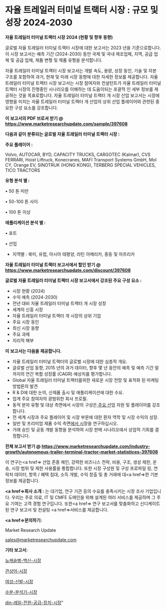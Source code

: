 # 자율 트레일러 터미널 트랙터 시장 : 규모 및 성장 2024-2030

<strong>자율 트레일러 터미널 트랙터 시장 2024 (현황 및 향후 동향)</strong>

글로벌 자율 트레일러 터미널 트랙터 시장에 대한 보고서는 2023 년을 기준으로합니다.이 시장 보고서는 예측 기간 (2024-2030) 동안 국제 및 국내 제조업체, 지역, 공급 업체 및 공급 업체, 제품 변형 및 제품 유형을 분석합니다.

자율 트레일러 터미널 트랙터 시장 보고서는 개발 속도, 용량, 성장 동인, 기술 및 자본 구조를 포함하여 과거, 현재 및 미래 시장 동향에 대한 자세한 정보를 제공합니다. 자율 트레일러 터미널 트랙터 시장 보고서는 시장 참여자와 컨설턴트가 자율 트레일러 터미널 트랙터 시장의 진행중인 시나리오를 이해하는 데 도움이되는 포괄적 인 세부 정보를 제공하는 것을 목표로합니다. 자율 트레일러 터미널 트랙터 개 시장 산업 보고서는 시장에 영향을 미치는 자율 트레일러 터미널 트랙터 개 산업의 상위 산업 플레이어와 관련된 중요한 구성 요소를 강조합니다.



<strong>이 보고서의 PDF 브로셔 받기 @ <a href=https://www.marketresearchupdate.com/sample/397608>https://www.marketresearchupdate.com/sample/397608</a></strong>



<strong>다음과 같이 분류되는 글로벌 자율 트레일러 터미널 트랙터 시장 :</strong>



<strong>주요 플레이어 :</strong>

Volvo, AUTOCAR, BYD, CAPACITY TRUCKS, CARGOTEC (Kalmar), CVS FERRARI, Hoist Liftruck, Konecranes, MAFI Transport Systems GmbH, Mol CY, Orange EV, SINOTRUK (HONG KONG), TERBERG SPECIAL VEHICLES, TICO TRACTORS



<strong>유형 분석 별 :</strong>

• 50 톤 미만

• 50-100 톤 사이

• 100 톤 이상



<strong>애플리케이션 분석 별 :</strong>

• 포트

• 산업

<ul>
  <li>지역별 : 북미, 유럽, 아시아 태평양, 라틴 아메리카, 중동 및 아프리카</li>
</ul>


<strong>자율 트레일러 터미널 트랙터 보고서에서 할인 받기 @ <a href=https://www.marketresearchupdate.com/discount/397608>https://www.marketresearchupdate.com/discount/397608</a></strong>



<strong>글로벌 자율 트레일러 터미널 트랙터 시장 보고서에서 강조된 주요 구성 요소 :</strong>
<ul>
  <li>시장 현황 (2024)</li>
  <li>수익 예측 (2024-2030)</li>
  <li>전년 대비 자율 트레일러 터미널 트랙터 개 시장 성장</li>
  <li>세계의 신흥 시장</li>
  <li>자율 트레일러 터미널 트랙터 개 시장의 상위 기업</li>
  <li>주요 시장 동인</li>
  <li>최신 시장 동향</li>
  <li>주요 과제</li>
  <li>지리적 해부</li>
</ul>


<strong>이 보고서는 다음을 제공합니다.</strong>
<ul>
  <li>자율 트레일러 터미널 트랙터의 글로벌 시장에 대한 심층적 개요.</li>
  <li>글로벌 산업 동향, 2015 년의 과거 데이터, 향후 몇 년 동안의 예측 및 예측 기간 말까지의 연간 복합 성장률 (CAGR) 예상치를 평가합니다.</li>
  <li>Global 자율 트레일러 터미널 트랙터를위한 새로운 시장 전망 및 표적화 된 마케팅 방법론의 발견</li>
  <li>R &amp; D에 대한 논의, 신제품 출시 및 애플리케이션에 대한 수요.</li>
  <li>업계 주요 참여자의 광범위한 회사 프로필.</li>
  <li>동적 분자 유형 및 대상 측면에서 시장의 구성은<a href=> 주요 산</a>업 자원 및 플레이어를 강조합니다.</li>
  <li>전 세계 시장과 주요 플레이어 및 시장 부문에 대한 환자 역학 및 시장 수익의 성장.</li>
  <li>일반 및 프리미엄 제품 수익 측면<a href=>에서 시</a>장을 연구하십시오.</li>
  <li>거래 승인 및 공동 개발 동향을 분석하여 시장 판매 시나리오에서 상업적 기회를 결정합니다.</li>
</ul>



<strong>전체 보고서 받기 @ <a href=https://www.marketresearchupdate.com/industry-growth/autonomous-trailer-terminal-tractor-market-statistices-397608>https://www.marketresearchupdate.com/industry-growth/autonomous-trailer-terminal-tractor-market-statistices-397608</a></strong>

이 연구는<a href=> 산업 존중</a> 체인, 강력한 비즈니스 전략, 비용, 구조, 생성 제한, 운송, 시장 범위 및 제한 사용률을 통합합니다. 또한 시장 구성원 및 구성 프로파일 링, 연락처 데이터, 항목 / 혜택 침대, 소득 개발, 수익 창출 및 총 거래에 대<a href=>한 기본 </a>정보를 제공합니다.



<strong><a href=>회사 소</a>개 :</strong>
는 대기업, 연구 기관 등의 수요를 충족시키는 시장 조사 기업입니다. 우리는 주로 의료, IT 및 CMFE 도메인을 위해 설계된 여러 서비스를 제공하며 그 주요 기여는 고객 경험 연구입니다. 또한<a href=> 연구 보</a>고서를 맞춤화하고 신디케이트 된 연구 보고서 및 컨설팅 <a href=>서비스</a>를 제공합니다.



<strong><a href=>문의하기:</a></strong>

Market Research Update

sales@marketresearchupdate.com



<strong>기타 보고서:</strong>

<a href=https://www.linkedin.com/pulse/뉴캐슬병-백신-시장-세분화-연구-및-목표-고객2029년-isdailynews/>뉴캐슬병-백신-시장</a>

<a href=https://www.linkedin.com/pulse/관상어-시장-현재-및-미래-성장-2029-survey-savvy-insights-360-analysis-ujmnf/>관상어-시장</a>

<a href=https://www.linkedin.com/pulse/여성-신발-시장-경쟁-분석-및-성장-잠재력-2029-isdailynews-wtpof/>여성-신발-시장</a>

<a href=https://www.linkedin.com/pulse/수분-분석기-시장-규모-및-성장-2023-consumer-connection-compendium-ana-e8d1f/>수분-분석기-시장</a>

<a href=https://www.linkedin.com/pulse/din-레일-전원-공급-장치-시장-세분화-연구-및-목표-고객2029년-nmhjf/>din-레일-전원-공급-장치-시장</a>"
